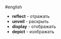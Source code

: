 #english 
- **reflect** - отражать
- **unveil** - раскрыть
- **display** - отображать
- **depict** - изображать